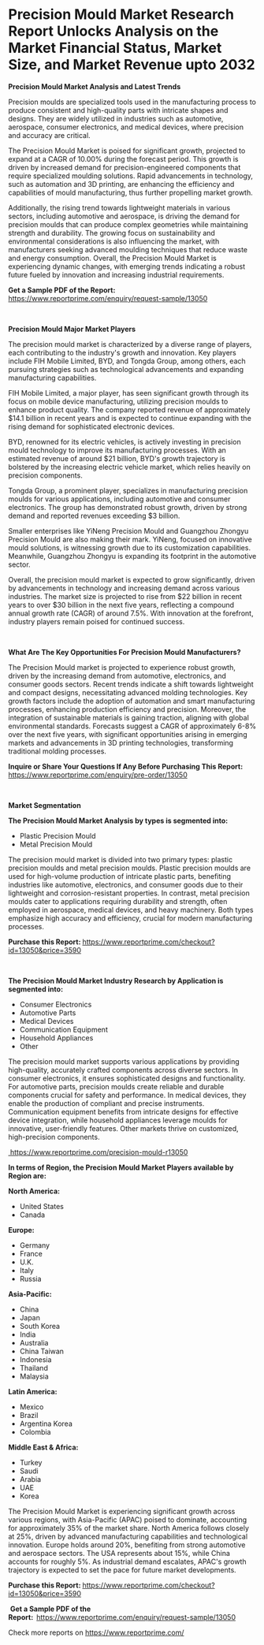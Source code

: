 <p><h1>Precision Mould Market Research Report Unlocks Analysis on the Market Financial Status, Market Size, and Market Revenue upto 2032</h1></p><p><strong>Precision Mould Market Analysis and Latest Trends</strong></p>
<p><p>Precision moulds are specialized tools used in the manufacturing process to produce consistent and high-quality parts with intricate shapes and designs. They are widely utilized in industries such as automotive, aerospace, consumer electronics, and medical devices, where precision and accuracy are critical.</p><p>The Precision Mould Market is poised for significant growth, projected to expand at a CAGR of 10.00% during the forecast period. This growth is driven by increased demand for precision-engineered components that require specialized moulding solutions. Rapid advancements in technology, such as automation and 3D printing, are enhancing the efficiency and capabilities of mould manufacturing, thus further propelling market growth.</p><p>Additionally, the rising trend towards lightweight materials in various sectors, including automotive and aerospace, is driving the demand for precision moulds that can produce complex geometries while maintaining strength and durability. The growing focus on sustainability and environmental considerations is also influencing the market, with manufacturers seeking advanced moulding techniques that reduce waste and energy consumption. Overall, the Precision Mould Market is experiencing dynamic changes, with emerging trends indicating a robust future fueled by innovation and increasing industrial requirements.</p></p>
<p><strong>Get a Sample PDF of the Report:&nbsp;</strong> <a href="https://www.reportprime.com/enquiry/request-sample/13050?utm_campaign=2750&utm_medium=2&utm_source=Github&utm_content=ia&utm_term=19032025&utm_id=precision-mould">https://www.reportprime.com/enquiry/request-sample/13050</a></p>
<p>&nbsp;</p>
<p><strong>Precision Mould Major Market Players</strong></p>
<p><p>The precision mould market is characterized by a diverse range of players, each contributing to the industry's growth and innovation. Key players include FIH Mobile Limited, BYD, and Tongda Group, among others, each pursuing strategies such as technological advancements and expanding manufacturing capabilities.</p><p>FIH Mobile Limited, a major player, has seen significant growth through its focus on mobile device manufacturing, utilizing precision moulds to enhance product quality. The company reported revenue of approximately $14.1 billion in recent years and is expected to continue expanding with the rising demand for sophisticated electronic devices.</p><p>BYD, renowned for its electric vehicles, is actively investing in precision mould technology to improve its manufacturing processes. With an estimated revenue of around $21 billion, BYD's growth trajectory is bolstered by the increasing electric vehicle market, which relies heavily on precision components.</p><p>Tongda Group, a prominent player, specializes in manufacturing precision moulds for various applications, including automotive and consumer electronics. The group has demonstrated robust growth, driven by strong demand and reported revenues exceeding $3 billion.</p><p>Smaller enterprises like YiNeng Precision Mould and Guangzhou Zhongyu Precision Mould are also making their mark. YiNeng, focused on innovative mould solutions, is witnessing growth due to its customization capabilities. Meanwhile, Guangzhou Zhongyu is expanding its footprint in the automotive sector.</p><p>Overall, the precision mould market is expected to grow significantly, driven by advancements in technology and increasing demand across various industries. The market size is projected to rise from $22 billion in recent years to over $30 billion in the next five years, reflecting a compound annual growth rate (CAGR) of around 7.5%. With innovation at the forefront, industry players remain poised for continued success.</p></p>
<p>&nbsp;</p>
<p><strong>What Are The Key Opportunities For Precision Mould Manufacturers?</strong></p>
<p><p>The Precision Mould market is projected to experience robust growth, driven by the increasing demand from automotive, electronics, and consumer goods sectors. Recent trends indicate a shift towards lightweight and compact designs, necessitating advanced molding technologies. Key growth factors include the adoption of automation and smart manufacturing processes, enhancing production efficiency and precision. Moreover, the integration of sustainable materials is gaining traction, aligning with global environmental standards. Forecasts suggest a CAGR of approximately 6-8% over the next five years, with significant opportunities arising in emerging markets and advancements in 3D printing technologies, transforming traditional molding processes.</p></p>
<p><strong>Inquire or Share Your Questions If Any Before Purchasing This Report:</strong> <a href="https://www.reportprime.com/enquiry/pre-order/13050?utm_campaign=2750&utm_medium=2&utm_source=Github&utm_content=ia&utm_term=19032025&utm_id=precision-mould">https://www.reportprime.com/enquiry/pre-order/13050</a></p>
<p>&nbsp;</p>
<p><strong>Market Segmentation</strong></p>
<p><strong>The Precision Mould Market Analysis by types is segmented into:</strong></p>
<p><ul><li>Plastic Precision Mould</li><li>Metal Precision Mould</li></ul></p>
<p><p>The precision mould market is divided into two primary types: plastic precision moulds and metal precision moulds. Plastic precision moulds are used for high-volume production of intricate plastic parts, benefiting industries like automotive, electronics, and consumer goods due to their lightweight and corrosion-resistant properties. In contrast, metal precision moulds cater to applications requiring durability and strength, often employed in aerospace, medical devices, and heavy machinery. Both types emphasize high accuracy and efficiency, crucial for modern manufacturing processes.</p></p>
<p><strong>Purchase this Report:&nbsp;</strong><a href="https://www.reportprime.com/checkout?id=13050&price=3590&utm_campaign=2750&utm_medium=2&utm_source=Github&utm_content=ia&utm_term=19032025&utm_id=precision-mould">https://www.reportprime.com/checkout?id=13050&price=3590</a></p>
<p>&nbsp;</p>
<p><strong>The Precision Mould Market Industry Research by Application is segmented into:</strong></p>
<p><ul><li>Consumer Electronics</li><li>Automotive Parts</li><li>Medical Devices</li><li>Communication Equipment</li><li>Household Appliances</li><li>Other</li></ul></p>
<p><p>The precision mould market supports various applications by providing high-quality, accurately crafted components across diverse sectors. In consumer electronics, it ensures sophisticated designs and functionality. For automotive parts, precision moulds create reliable and durable components crucial for safety and performance. In medical devices, they enable the production of compliant and precise instruments. Communication equipment benefits from intricate designs for effective device integration, while household appliances leverage moulds for innovative, user-friendly features. Other markets thrive on customized, high-precision components.</p></p>
<p><a href="https://www.reportprime.com/precision-mould-r13050?utm_campaign=2750&utm_medium=2&utm_source=Github&utm_content=ia&utm_term=19032025&utm_id=precision-mould">&nbsp;https://www.reportprime.com/precision-mould-r13050</a></p>
<p><strong>In terms of Region, the Precision Mould Market Players available by Region are:</strong></p>
<p>
    <p> <strong> North America: </strong>
        <ul>
            <li>United States</li>
            <li>Canada</li>
        </ul>
        </p> 
    <p> <strong> Europe: </strong>
        <ul>
            <li>Germany</li>
            <li>France</li>
            <li>U.K.</li>
            <li>Italy</li>
            <li>Russia</li>
        </ul>
        </p> 
    <p> <strong> Asia-Pacific: </strong>
        <ul>
            <li>China</li>
            <li>Japan</li>
            <li>South Korea</li>
            <li>India</li>
            <li>Australia</li>
            <li>China Taiwan</li>
            <li>Indonesia</li>
            <li>Thailand</li>
            <li>Malaysia</li>
        </ul>
        </p> 
    <p> <strong> Latin America: </strong>
        <ul>
            <li>Mexico</li>
            <li>Brazil</li>
            <li>Argentina Korea</li>
            <li>Colombia</li>
        </ul>
        </p> 
    <p> <strong> Middle East & Africa: </strong>
        <ul>
            <li>Turkey</li>
            <li>Saudi</li>
            <li>Arabia</li>
            <li>UAE</li>
            <li>Korea</li>
        </ul>
    </p>
    </p>
<p><p>The Precision Mould Market is experiencing significant growth across various regions, with Asia-Pacific (APAC) poised to dominate, accounting for approximately 35% of the market share. North America follows closely at 25%, driven by advanced manufacturing capabilities and technological innovation. Europe holds around 20%, benefiting from strong automotive and aerospace sectors. The USA represents about 15%, while China accounts for roughly 5%. As industrial demand escalates, APAC's growth trajectory is expected to set the pace for future market developments.</p></p>
<p><strong>Purchase this Report: </strong><a href="https://www.reportprime.com/checkout?id=13050&price=3590&utm_campaign=2750&utm_medium=2&utm_source=Github&utm_content=ia&utm_term=19032025&utm_id=precision-mould">https://www.reportprime.com/checkout?id=13050&price=3590</a></p>
<p>&nbsp;<strong>Get a Sample PDF of the Report:&nbsp;&nbsp;</strong><a href="https://www.reportprime.com/enquiry/request-sample/13050?utm_campaign=2750&utm_medium=2&utm_source=Github&utm_content=ia&utm_term=19032025&utm_id=precision-mould">https://www.reportprime.com/enquiry/request-sample/13050</a></p>
<p><strong></strong></p>
<p>Check more reports on <a href="https://www.reportprime.com/?utm_campaign=2750&utm_medium=2&utm_source=Github&utm_content=ia&utm_term=19032025&utm_id=precision-mould">https://www.reportprime.com/</a></p>